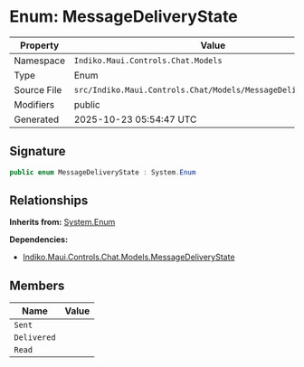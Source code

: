 # Enum: MessageDeliveryState

| Property | Value |
|----------|-------|
| Namespace | `Indiko.Maui.Controls.Chat.Models` |
| Type | Enum |
| Source File | `src/Indiko.Maui.Controls.Chat/Models/MessageDeliveryState.cs` |
| Modifiers | public |
| Generated | 2025-10-23 05:54:47 UTC |

## Signature

```csharp
public enum MessageDeliveryState : System.Enum
```

## Relationships

**Inherits from:** [System.Enum](System.Enum.md)

**Dependencies:**
- [Indiko.Maui.Controls.Chat.Models.MessageDeliveryState](Indiko.Maui.Controls.Chat.Models.MessageDeliveryState.md)

## Members

| Name | Value |
|------|-------|
| `Sent` | |
| `Delivered` | |
| `Read` | |

